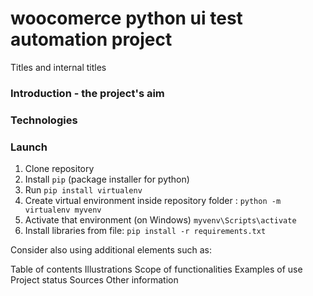 # woocomerce python ui test automation project

Titles and internal titles
### Introduction - the project's aim
### Technologies

### Launch
1. Clone repository
1. Install `pip` (package installer for python)
2. Run `pip install virtualenv`
2. Create virtual environment inside repository folder :
`python -m virtualenv myvenv`
3. Activate that environment (on Windows)
`myvenv\Scripts\activate`
4. Install libraries from file:
`pip install -r requirements.txt`

Consider also using additional elements such as: 

Table of contents
Illustrations
Scope of functionalities 
Examples of use
Project status 
Sources
Other information
